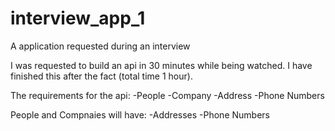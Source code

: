 # interview_app_1
A application requested during an interview

I was requested to build an api in 30 minutes while being watched. I have finished this after the fact (total time 1 hour).

The requirements for the api:
-People
-Company
-Address
-Phone Numbers

People and Compnaies will have:
-Addresses
-Phone Numbers
